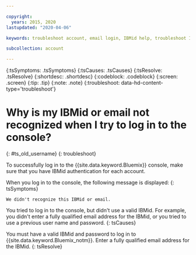 ```yaml
---

copyright:
  years: 2015, 2020
lastupdated: "2020-04-06"

keywords: troubleshoot account, email login, IBMid help, troubleshoot IBMid

subcollection: account

---
```


{:tsSymptoms: .tsSymptoms}
{:tsCauses: .tsCauses}
{:tsResolve: .tsResolve}
{:shortdesc: .shortdesc}
{:codeblock: .codeblock}
{:screen: .screen}
{:tip: .tip}
{:note: .note}
{:troubleshoot: data-hd-content-type='troubleshoot'}

# Why is my IBMid or email not recognized when I try to log in to the console?
{: #ts_old_username}
{: troubleshoot}

To successfully log in to the {{site.data.keyword.Bluemix}} console, make sure that you have IBMid authentication for each account.

When you log in to the console, the following message is displayed:
{: tsSymptoms}

`We didn't recognize this IBMid or email.`

You tried to log in to the console, but didn't use a valid IBMid. For example, you didn't enter a fully qualified email address for the IBMid, or you tried to use a previous user name and password.
{: tsCauses}

You must have a valid IBMid and password to log in to {{site.data.keyword.Bluemix_notm}}. Enter a fully qualified email address for the IBMid.
{: tsResolve}

